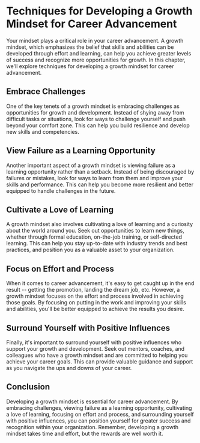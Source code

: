Techniques for Developing a Growth Mindset for Career Advancement
=======================================================================================================================

Your mindset plays a critical role in your career advancement. A growth mindset, which emphasizes the belief that skills and abilities can be developed through effort and learning, can help you achieve greater levels of success and recognize more opportunities for growth. In this chapter, we'll explore techniques for developing a growth mindset for career advancement.

Embrace Challenges
------------------

One of the key tenets of a growth mindset is embracing challenges as opportunities for growth and development. Instead of shying away from difficult tasks or situations, look for ways to challenge yourself and push beyond your comfort zone. This can help you build resilience and develop new skills and competencies.

View Failure as a Learning Opportunity
--------------------------------------

Another important aspect of a growth mindset is viewing failure as a learning opportunity rather than a setback. Instead of being discouraged by failures or mistakes, look for ways to learn from them and improve your skills and performance. This can help you become more resilient and better equipped to handle challenges in the future.

Cultivate a Love of Learning
----------------------------

A growth mindset also involves cultivating a love of learning and a curiosity about the world around you. Seek out opportunities to learn new things, whether through formal education, on-the-job training, or self-directed learning. This can help you stay up-to-date with industry trends and best practices, and position you as a valuable asset to your organization.

Focus on Effort and Process
---------------------------

When it comes to career advancement, it's easy to get caught up in the end result -- getting the promotion, landing the dream job, etc. However, a growth mindset focuses on the effort and process involved in achieving those goals. By focusing on putting in the work and improving your skills and abilities, you'll be better equipped to achieve the results you desire.

Surround Yourself with Positive Influences
------------------------------------------

Finally, it's important to surround yourself with positive influences who support your growth and development. Seek out mentors, coaches, and colleagues who have a growth mindset and are committed to helping you achieve your career goals. This can provide valuable guidance and support as you navigate the ups and downs of your career.

Conclusion
----------

Developing a growth mindset is essential for career advancement. By embracing challenges, viewing failure as a learning opportunity, cultivating a love of learning, focusing on effort and process, and surrounding yourself with positive influences, you can position yourself for greater success and recognition within your organization. Remember, developing a growth mindset takes time and effort, but the rewards are well worth it.
